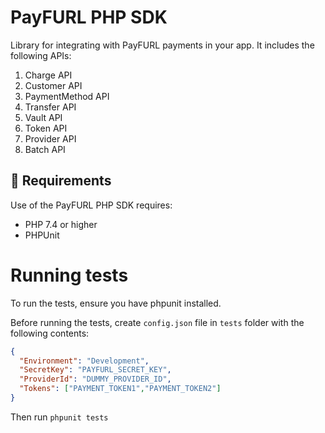 # PayFURL PHP SDK

Library for integrating with PayFURL payments in your app. It includes the following APIs:

1. Charge API
2. Customer API
3. PaymentMethod API
4. Transfer API
5. Vault API
6. Token API
7. Provider API
8. Batch API

## 📄 Requirements

Use of the PayFURL PHP SDK requires:

* PHP 7.4 or higher
* PHPUnit

# Running tests

To run the tests, ensure you have phpunit installed.

Before running the tests, create `config.json` file in `tests` folder with the following contents:

```json
{
  "Environment": "Development",
  "SecretKey": "PAYFURL_SECRET_KEY",
  "ProviderId": "DUMMY_PROVIDER_ID",
  "Tokens": ["PAYMENT_TOKEN1","PAYMENT_TOKEN2"]
}
```

Then run `phpunit tests`
